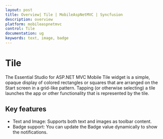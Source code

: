 ```yaml
---
layout: post
title: Overview| Tile | MobileAspNetMVC | Syncfusion
description: overview
platform: mobileaspnetmvc
control: Tile
documentation: ug
keywords: text, image, badge
---
```


# Tile

The Essential Studio for ASP.NET MVC Mobile Tile widget is a simple, opaque display of colored rectangles or squares that are arranged on the Start screen in a grid-like pattern. Tapping (or otherwise selecting) a tile launches the app or other functionality that is represented by the tile.

## Key features

* Text and Image: Supports both text and images as toolbar content.
* Badge support: You can update the Badge value dynamically to show the notifications.



